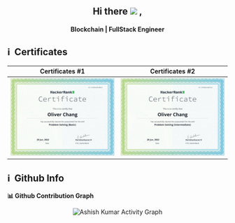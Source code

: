 <h2 align="center">
  Hi there <img src="https://media.giphy.com/media/hvRJCLFzcasrR4ia7z/giphy.gif" width="28"> ,
   <!-- I'm <a href="">Tony Robin</a>!  -->
</h2>

<h4 align='center'>
  Blockchain | FullStack Engineer
</h4>


<h2>ℹ️ &nbsp;Certificates</h2>


Certificates #1             |  Certificates #2
:-------------------------:|:-------------------------:
![](https://github.com/XCBA/XCBA/raw/main/HackerRank_ProblemSolving(Basic).png)  |  ![](https://github.com/XCBA/XCBA/raw/main/HackerRank_ProblemSolving(Intermediate).png)
<p align="center"/>
</p>



<h2>ℹ️ &nbsp;Github Info</h2>

<summary><b>📊 Github Contribution Graph</b></summary>
<p align="center"<a href="#"><img alt="Ashish Kumar Activity Graph" src="https://activity-graph.herokuapp.com/graph?username=XCBA&bg_color=transparent&color=e05397&line=e05397&point=ff007b&hide_border=false&" /></a></p>